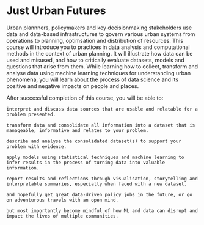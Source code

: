 # Just Urban Futures

Urban plannners, policymakers and key decisionmaking stakeholders use data and data-based infrastructures to govern various urban systems from operations to planning, optimsation and distribution of resources. This course will introduce you to practices in data analysis and computational methods in the context of urban planning. It will illustrate how data can be used and misused, and how to critically evaluate datasets, models and questions that arise from them. While learning how to collect, transform and analyse data using machine learning techniques for understanding urban phenomena, you will learn about the process of data science and its positive and negative impacts on people and places.

After successful completion of this course, you will be able to:

    interpret and discuss data sources that are usable and relatable for a problem presented.

    transform data and consolidate all information into a dataset that is manageable, informative and relates to your problem.

    describe and analyse the consolidated dataset(s) to support your problem with evidence.

    apply models using statistical techniques and machine learning to infer results in the process of turning data into valuable information.

    report results and reflections through visualisation, storytelling and interpretable summaries, especially when faced with a new dataset.

    and hopefully get great data-driven policy jobs in the future, or go on adventurous travels with an open mind.

    but most importantly become mindful of how ML and data can disrupt and impact the lives of multiple communities.

